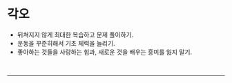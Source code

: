 # 각오

- 뒤쳐지지 않게 최대한 복습하고 문제 풀이하기. 
- 운동을 꾸준히해서 기초 체력을 늘리기.
- 좋아하는 것들을 사랑하는 힘과, 새로운 것을 배우는 흥미를 잃지 말기.


&nbsp;
***